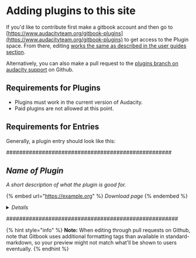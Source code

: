 # Adding plugins to this site

If you'd like to contribute first make a gitbook account and then go to [https://www.audacityteam.org/gitbook-plugins](https://www.audacityteam.org/gitbook-plugins) to get access to the Plugin space. From there, editing [works the same as described in the user guides section](https://support.audacityteam.org/community/contributing/tutorials).

Alternatively, you can also make a pull request to the [plugins branch on audacity support](https://github.com/audacity/audacity-support/tree/plugins) on Github.

## Requirements for Plugins

* Plugins must work in the current version of Audacity.&#x20;
* Paid plugins are not allowed at this point.&#x20;

## Requirements for Entries

Generally, a plugin entry should look like this:&#x20;

_###################################################_

## _Name of Plugin_

_A short description of what the plugin is good for._

{% embed url="https://example.org" %}
_Download page_
{% endembed %}

<details>

<summary><em>Details</em></summary>

_Additional info, such as developer name, license and copyright info, a short "how to use" section or link to the documentation page, or a screenshot of the plugin - preferably of it working withing Audacity._

\[screenshot, if applicable]



</details>

_#####################################################_

{% hint style="info" %}
**Note:** When editing through pull requests on Github, note that Gitbook uses additional formatting tags than available in standard-markdown, so your preview might not match what'll be shown to users eventually.&#x20;
{% endhint %}
